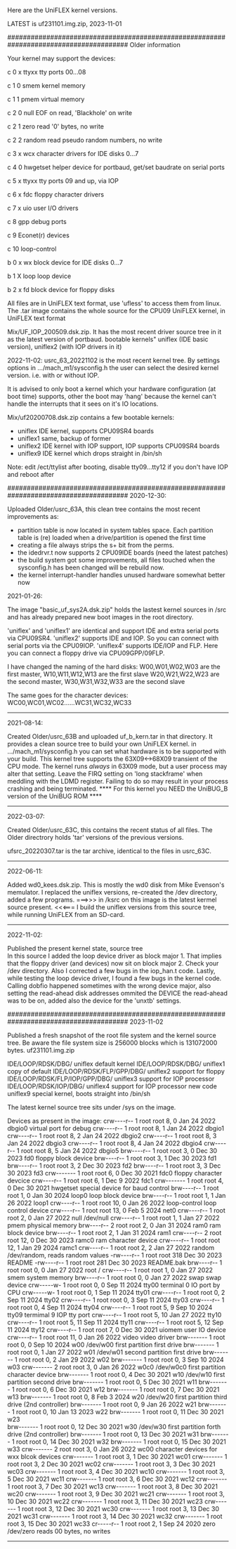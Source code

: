 Here are the UniFLEX kernel versions.

LATEST is uf231101.img.zip, 2023-11-01



#######################################################################################
Older information

Your kernel may support the devices:

c 0 x   ttyxx  tty ports 00...08

c 1 0   smem  kernel memory

c 1 1   pmem  virtual memory

c 2 0   null  EOF on read, 'Blackhole' on write

c 2 1   zero  read '0' bytes, no write

c 2 2   random read pseudo random numbers, no write

c 3 x   wcx   character drivers for IDE disks 0...7

c 4 0   hwgetset  helper device for portbaud,  get/set baudrate on serial ports

c 5 x   ttyxx  tty ports 09 and up, via IOP

c 6 x   fdc floppy character drivers

c 7 x   uio user I/O drivers

c 8     gpp debug ports
 
c 9     Econet(r) devices

c 10    loop-control

b 0 x   wx    block device  for IDE disks 0...7

b 1 X   loop  loop device

b 2 x   fd    block device for floppy disks


All files are in UniFLEX text format, use 'ufless' to access them from linux.
The .tar image contains the whole source for the CPU09 UniFLEX kernel, in UniFLEX text format

Mix/UF_IOP_200509.dsk.zip. It has the most recent driver source tree in it as the latest version of portbaud.
bootable kernels" uniflex (IDE basic version), uniflex2 (with IOP drivers in it)


2022-11-02:  usrc_63_20221102 is the most recent kernel tree. By settings options in .../mach_m1/sysconfig.h the 
user can select the desired kernel version. i.e. with or without IOP. 

It is advised to only boot a kernel which your hardware configuration (at boot time) supports,  other the boot may
'hang' because the kernel can't handle the interrupts that it sees on it's IO locations.

Mix/uf20200708.dsk.zip contains a few bootable kernels:
- uniflex               IDE kernel, supports CPU09SR4 boards
- uniflex1              same, backup of former
- uniflex2              IDE kernel with IOP support, IOP supports CPU09SR4 boards
- uniflex9              IDE kernel which drops straight in /bin/sh

Note: edit /ect/ttylist after booting, disable tty09...tty12 if you don't have IOP and reboot after

#######################################################################################
2020-12-30:

Uploaded Older/usrc_63A, this clean tree contains the most recent improvements as: 
* partition table is now located in system tables space. Each partition table is
(re) loaded when a drive/partition is opened the first time
* creating a file always strips the s+ bit from the perms.
* the idedrvr.t now supports 2 CPU09IDE boards (need the latest patches)
* the build system got some improvements, all files touched when the sysconfig.h 
has been changed will be rebuild now.
* the kernel interrupt-handler handles unused hardware somewhat better now

2021-01-26:

The image "basic_uf_sys2A.dsk.zip" holds the lastest kernel sources in /src and has already prepared new
boot images in the root directory. 

'uniflex' and 'uniflex1' are identical and support IDE and extra serial ports via CPU09SR4.
'uniflex2' supports IDE and IOP. So you can connect with serial ports via the CPU09IOP.
'uniflex4' supports IDE/IOP and FLP. Here you can connect a floppy drive via CPU09GPP/09FLP.

I have changed the naming of the hard disks:
W00,W01,W02,W03 are the first master, W10,W11,W12,W13 are the first slave
W20,W21,W22,W23 are the second master, W30,W31,W32,W33 are the second slave

The same goes for the character devices: WC00,WC01,WC02......WC31,WC32,WC33


*******************************************************************************************
2021-08-14:

Created Older/usrc_63B and uploaded uf_b_kern.tar in that directory. It provides a clean source
tree to build your own UniFLEX kernel. in .../mach_m1/sysconfig.h you can set what 
hardware is to be supported with your build. 
This kernel tree supports the 63X09<->68X09 transient of the CPU mode. The kernel runs
_always_ in 63X09 mode, but a user process may alter that setting. Leave the FIRQ setting
on 'long stackframe' when meddling with the LDMD register. Failing to do so may result
in your process crashing and  being terminated.
**** For this kernel you NEED the UniBUG_B version of the UniBUG ROM ****


*******************************************************************************************
2022-03-07:

Created Older/usrc_63C, this contains the recent status of all files. The Older directrory holds
'tar' versions of the previous versions.

ufsrc_20220307.tar is the tar archive, identical to the files in usrc_63C.
 
*******************************************************************************************
2022-06-11:

Added wd0_kees.dsk.zip. This is mostly the wd0 disk from Mike Evenson's memulator.
I replaced the uniflex versions, re-created the /dev directory, added a few programs.
===>>> in /ksrc on this image is the latest kermel source present. <<<===
I build the uniflex versions from this source tree, while running UniFLEX from an SD-card.


*******************************************************************************************
2022-11-02:

Published the present kernel state, source tree  
In this source I added the loop device driver as block major 1. That implies that the floppy
driver (and devices) now sit on block major 2. Check your /dev directory.
Also I corrected a few bugs in the iop_han.t code. Lastly, while testing the loop device driver,
I found a few bugs in the kernel code. Calling dobfio happened sometimes with the wrong device
major, also setting the read-ahead disk addresses ommited the DEVICE the read-ahead was to be
on, added also the device for the 'unxtb' settings.



#######################################################################################
2023-11-02

Published a fresh snapshot of the root file system and the kernel source tree.
Be aware the file system size is 256000 blocks which is 131072000 bytes.
uf231101.img.zip

IDE/LOOP/RDSK/DBG/              uniflex         default kernel
IDE/LOOP/RDSK/DBG/              uniflex1        copy of default
IDE/LOOP/RDSK/FLP/GPP/DBG/      uniflex2        support for floppy
IDE/LOOP/RDSK/FLP/IOP/GPP/DBG/  uniflex3        support for IOP processor
IDE/LOOP/RDSK/IOP/DBG/          uniflex4        support for IOP processor new code
                                uniflex9        special kernel, boots straight into /bin/sh

The latest kernel source tree sits under /sys on the image.


Devices as present in the image:
crw----r-- 1 root root  8,  0 Jan 24  2022 dbgio0       virtual port for debug
crw----r-- 1 root root  8,  1 Jan 24  2022 dbgio1
crw----r-- 1 root root  8,  2 Jan 24  2022 dbgio2
crw----r-- 1 root root  8,  3 Jan 24  2022 dbgio3
crw----r-- 1 root root  8,  4 Jan 24  2022 dbgio4
crw----r-- 1 root root  8,  5 Jan 24  2022 dbgio5
brw----r-- 1 root root  3,  0 Dec 30  2023 fd0          floppy block device
brw----r-- 1 root root  3,  1 Dec 30  2023 fd1          
brw----r-- 1 root root  3,  2 Dec 30  2023 fd2
brw----r-- 1 root root  3,  3 Dec 30  2023 fd3
crw------- 1 root root  6,  0 Dec 30  2021 fdc0         floppy character devcice
crw----r-- 1 root root  6,  1 Dec  9  2022 fdc1
crw------- 1 root root  4,  0 Dec 30  2021 hwgetset     special device for baud control
brw----r-- 1 root root  1,  0 Jan 30  2024 loop0        loop block device
brw----r-- 1 root root  1,  1 Jan 26  2022 loop1
crw----r-- 1 root root 10,  0 Jan 26  2022 loop-control loop control device
crw----r-- 1 root root 13,  0 Feb  5  2024 net0
crw----r-- 1 root root  2,  0 Jan 27  2022 null         /dev/null
crw----r-- 1 root root  1,  1 Jan 27  2022 pmem         physical memory
brw----r-- 2 root root  2,  0 Jan 31  2024 ram0         ram block device
brw----r-- 1 root root  2,  1 Jan 31  2024 ram1
crw----r-- 2 root root 12,  0 Dec 30  2023 ramc0        ram character device
crw----r-- 1 root root 12,  1 Jan 29  2024 ramc1
crw----r-- 1 root root  2,  2 Jan 27  2022 random       /dev/random, reads random values
-rw----r-- 1 root root    318 Dec 30  2023 README
-rw----r-- 1 root root    281 Dec 30  2023 README.bak
brw----r-- 1 root root  0,  0 Jan 27  2022 root         /
crw----r-- 1 root root  1,  0 Jan 27  2022 smem         system memory
brw----r-- 1 root root  0,  0 Jan 27  2022 swap         swap device
crw-----w- 1 root root  0,  0 Sep 11  2024 tty00        terminal 0 IO port by CPU
crw-----w- 1 root root  0,  1 Sep 11  2024 tty01
crw----r-- 1 root root  0,  2 Sep 11  2024 tty02
crw----r-- 1 root root  0,  3 Sep 11  2024 tty03
crw----r-- 1 root root  0,  4 Sep 11  2024 tty04
crw----r-- 1 root root  5,  9 Sep 10  2024 tty09        termimal 9 IOP tty port
crw----r-- 1 root root  5, 10 Jan 27  2022 tty10
crw----r-- 1 root root  5, 11 Sep 11  2024 tty11
crw----r-- 1 root root  5, 12 Sep 11  2024 tty12
crw----r-- 1 root root  7,  0 Dec 30  2021 uiomem       user IO device
crw----r-- 1 root root 11,  0 Jan 26  2022 video        video driver
brw------- 1 root root  0,  0 Sep 10  2024 w00          /dev/w00  first partition first drive
brw------- 1 root root  0,  1 Jan 27  2022 w01          /dev/w01  second partition first drive
brw------- 1 root root  0,  2 Jan 29  2022 w02
brw------- 1 root root  0,  3 Sep 10  2024 w03
crw------- 2 root root  3,  0 Jan 26  2022 w0c0         /dev/w0c0 first partition character device
brw------- 1 root root  0,  4 Dec 30  2021 w10          /dev/w10  first partition second drive
brw------- 1 root root  0,  5 Dec 30  2021 w11
brw------- 1 root root  0,  6 Dec 30  2021 w12
brw------- 1 root root  0,  7 Dec 30  2021 w13
brw------- 1 root root  0,  8 Feb  3  2024 w20          /dev/w20  first partition third drive (2nd controller)
brw------- 1 root root  0,  9 Jan 26  2022 w21
brw------- 1 root root  0, 10 Jan 13  2023 w22
brw------- 1 root root  0, 11 Dec 30  2021 w23  
brw------- 1 root root  0, 12 Dec 30  2021 w30          /dev/w30  first partition forth drive (2nd controller)
brw------- 1 root root  0, 13 Dec 30  2021 w31
brw------- 1 root root  0, 14 Dec 30  2021 w32
brw------- 1 root root  0, 15 Dec 30  2021 w33
crw------- 2 root root  3,  0 Jan 26  2022 wc00         character devices for wxx blcok devices
crw------- 1 root root  3,  1 Dec 30  2021 wc01
crw------- 1 root root  3,  2 Dec 30  2021 wc02
crw------- 1 root root  3,  3 Dec 30  2021 wc03
crw------- 1 root root  3,  4 Dec 30  2021 wc10
crw------- 1 root root  3,  5 Dec 30  2021 wc11
crw------- 1 root root  3,  6 Dec 30  2021 wc12
crw------- 1 root root  3,  7 Dec 30  2021 wc13
crw------- 1 root root  3,  8 Dec 30  2021 wc20
crw------- 1 root root  3,  9 Dec 30  2021 wc21
crw------- 1 root root  3, 10 Dec 30  2021 wc22
crw------- 1 root root  3, 11 Dec 30  2021 wc23
crw------- 1 root root  3, 12 Dec 30  2021 wc30
crw------- 1 root root  3, 13 Dec 30  2021 wc31
crw------- 1 root root  3, 14 Dec 30  2021 wc32
crw------- 1 root root  3, 15 Dec 30  2021 wc33
cr-----r-- 1 root root  2,  1 Sep 24  2020 zero         /dev/zero  reads 00 bytes, no writes


*******************************************************************************************

